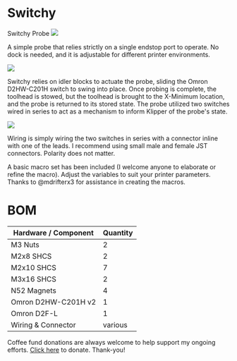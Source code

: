 # Switchy
Switchy Probe
<img src="https://github.com/kinematicdigit/Switchy/blob/main/images/mainimage.png" />

A simple probe that relies strictly on a single endstop port to operate. No dock is needed, and it is adjustable for different printer environments.

<img src="https://github.com/kinematicdigit/Switchy/blob/main/images/backside.png" />

Switchy relies on idler blocks to actuate the probe, sliding the Omron D2HW-C201H switch to swing into place. Once probing is complete, the toolhead is stowed, but the toolhead is brought to the X-Minimum location, and the probe is returned to its stored state. The probe utilized two switches wired in series to act as a mechanism to inform Klipper of the probe's state.

<img src="https://github.com/kinematicdigit/Switchy/blob/main/images/wiring.png" />

Wiring is simply wiring the two switches in series with a connector inline with one of the leads. I recommend using small male and female JST connectors. Polarity does not matter.

A basic macro set has been included (I welcome anyone to elaborate or refine the macro). Adjust the variables to suit your printer parameters. Thanks to @mdrifterx3 for assistance in creating the macros. 

# BOM
| Hardware / Component                             | Quantity |
| ------------------------------------------------ | -------- |
| M3 Nuts                                          | 2        |
| M2x8 SHCS                                        | 2        |
| M2x10 SHCS                                       | 7        |
| M3x16 SHCS                                       | 2        |
| N52 Magnets                                      | 4        |
| Omron D2HW-C201H v2                              | 1        |
| Omron D2F-L                                      | 1        |
| Wiring & Connector                               | various  |


Coffee fund donations are always welcome to help support my ongoing efforts. [Click here](https://www.paypal.com/donate/?business=CXCABTX8BCAUY&no_recurring=0&item_name=Thank+you+for+your+support%21&currency_code=CAD) to donate. Thank-you!
